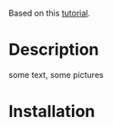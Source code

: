 Based on this [tutorial](https://towardsdatascience.com/how-to-deploy-a-machine-learning-model-with-fastapi-docker-and-github-actions-13374cbd638a).

# Description
some text, some pictures

# Installation
